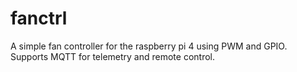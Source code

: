 # fanctrl
A simple fan controller for the raspberry pi 4 using PWM and GPIO. Supports MQTT for telemetry and remote control.
